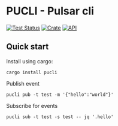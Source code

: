 # PUCLI - Pulsar cli
[![Test Status](https://github.com/dghilardi/pucli/workflows/Tests/badge.svg?event=push)](https://github.com/dghilardi/pucli/actions)
[![Crate](https://img.shields.io/crates/v/pucli.svg)](https://crates.io/crates/pucli)
[![API](https://docs.rs/pucli/badge.svg)](https://docs.rs/pucli)

## Quick start

Install using cargo:

```shell
cargo install pucli
```

Publish event

```shell
pucli pub -t test -m '{"hello":"world"}'
```

Subscribe for events

```shell
pucli sub -t test -s test -- jq '.hello'
```